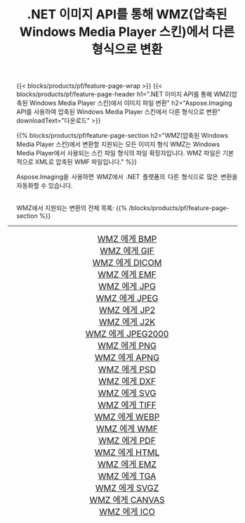 ﻿---
title: .NET 이미지 API를 통해 WMZ(압축된 Windows Media Player 스킨)에서 다른 형식으로 변환 
weight: 3920
url: /ko/net/conversion/from/wmz 
lang: ko
langdirlevel: 2
locales: zh-hans,ja,it,ru,de,es,fr,nl,id,lt,pl,pt,vi,tr,ko,zh-hant,ar,hi,th,sv,cs,uk,he
description: Aspose.Imaging을 사용하면 WMZ(압축된 Windows Media Player 스킨) 에서 다른 형식으로 쉽게 변환할 수 있습니다.
---

{{< blocks/products/pf/feature-page-wrap >}}
{{< blocks/products/pf/feature-page-header h1=".NET 이미지 API를 통해 WMZ(압축된 Windows Media Player 스킨)에서 이미지 파일 변환" h2="Aspose.Imaging API를 사용하여 압축된 Windows Media Player 스킨에서 다른 형식으로 변환" downloadText="다운로드" >}}


{{% blocks/products/pf/feature-page-section  h2="WMZ(압축된 Windows Media Player 스킨)에서 변환할 지원되는 모든 이미지 형식 WMZ는 Windows Media Player에서 사용되는 스킨 파일 형식의 파일 확장자입니다. WMZ 파일은 기본적으로 XML로 압축된 WMF 파일입니다." %}}
<p align=justify>Aspose.Imaging을 사용하면 WMZ에서 .NET 플랫폼의 다른 형식으로 많은 변환을 자동화할 수 있습니다.</p>
<br/>
WMZ에서 지원되는 변환의 전체 목록:
{{% /blocks/products/pf/feature-page-section %}}
<div class="container-fluid productfamilypage bg-gray">
    <div class="convertypes bg-gray agp-content section">
        <div class="container">
		<hr style="margin-left:-20px;"/>
		<div class="row other-converters" style="gap: 10px;font-size: 19px;text-align:center;">
		    <div class='col-md-2 other-converter remove-lp remove-rp'><a href="/imaging/ko/net/conversion/wmz-to-bmp" style="padding:15px;">WMZ 에게 BMP</a></div><div class='col-md-2 other-converter remove-lp remove-rp'><a href="/imaging/ko/net/conversion/wmz-to-gif" style="padding:15px;">WMZ 에게 GIF</a></div><div class='col-md-2 other-converter remove-lp remove-rp'><a href="/imaging/ko/net/conversion/wmz-to-dicom" style="padding:15px;">WMZ 에게 DICOM</a></div><div class='col-md-2 other-converter remove-lp remove-rp'><a href="/imaging/ko/net/conversion/wmz-to-emf" style="padding:15px;">WMZ 에게 EMF</a></div><div class='col-md-2 other-converter remove-lp remove-rp'><a href="/imaging/ko/net/conversion/wmz-to-jpg" style="padding:15px;">WMZ 에게 JPG</a></div><div class='col-md-2 other-converter remove-lp remove-rp'><a href="/imaging/ko/net/conversion/wmz-to-jpeg" style="padding:15px;">WMZ 에게 JPEG</a></div><div class='col-md-2 other-converter remove-lp remove-rp'><a href="/imaging/ko/net/conversion/wmz-to-jp2" style="padding:15px;">WMZ 에게 JP2</a></div><div class='col-md-2 other-converter remove-lp remove-rp'><a href="/imaging/ko/net/conversion/wmz-to-j2k" style="padding:15px;">WMZ 에게 J2K</a></div><div class='col-md-2 other-converter remove-lp remove-rp'><a href="/imaging/ko/net/conversion/wmz-to-jpeg2000" style="padding:15px;">WMZ 에게 JPEG2000</a></div><div class='col-md-2 other-converter remove-lp remove-rp'><a href="/imaging/ko/net/conversion/wmz-to-png" style="padding:15px;">WMZ 에게 PNG</a></div><div class='col-md-2 other-converter remove-lp remove-rp'><a href="/imaging/ko/net/conversion/wmz-to-apng" style="padding:15px;">WMZ 에게 APNG</a></div><div class='col-md-2 other-converter remove-lp remove-rp'><a href="/imaging/ko/net/conversion/wmz-to-psd" style="padding:15px;">WMZ 에게 PSD</a></div><div class='col-md-2 other-converter remove-lp remove-rp'><a href="/imaging/ko/net/conversion/wmz-to-dxf" style="padding:15px;">WMZ 에게 DXF</a></div><div class='col-md-2 other-converter remove-lp remove-rp'><a href="/imaging/ko/net/conversion/wmz-to-svg" style="padding:15px;">WMZ 에게 SVG</a></div><div class='col-md-2 other-converter remove-lp remove-rp'><a href="/imaging/ko/net/conversion/wmz-to-tiff" style="padding:15px;">WMZ 에게 TIFF</a></div><div class='col-md-2 other-converter remove-lp remove-rp'><a href="/imaging/ko/net/conversion/wmz-to-webp" style="padding:15px;">WMZ 에게 WEBP</a></div><div class='col-md-2 other-converter remove-lp remove-rp'><a href="/imaging/ko/net/conversion/wmz-to-wmf" style="padding:15px;">WMZ 에게 WMF</a></div><div class='col-md-2 other-converter remove-lp remove-rp'><a href="/imaging/ko/net/conversion/wmz-to-pdf" style="padding:15px;">WMZ 에게 PDF</a></div><div class='col-md-2 other-converter remove-lp remove-rp'><a href="/imaging/ko/net/conversion/wmz-to-html" style="padding:15px;">WMZ 에게 HTML</a></div><div class='col-md-2 other-converter remove-lp remove-rp'><a href="/imaging/ko/net/conversion/wmz-to-emz" style="padding:15px;">WMZ 에게 EMZ</a></div><div class='col-md-2 other-converter remove-lp remove-rp'><a href="/imaging/ko/net/conversion/wmz-to-tga" style="padding:15px;">WMZ 에게 TGA</a></div><div class='col-md-2 other-converter remove-lp remove-rp'><a href="/imaging/ko/net/conversion/wmz-to-svgz" style="padding:15px;">WMZ 에게 SVGZ</a></div><div class='col-md-2 other-converter remove-lp remove-rp'><a href="/imaging/ko/net/conversion/wmz-to-canvas" style="padding:15px;">WMZ 에게 CANVAS</a></div><div class='col-md-2 other-converter remove-lp remove-rp'><a href="/imaging/ko/net/conversion/wmz-to-ico" style="padding:15px;">WMZ 에게 ICO</a></div>
                </div>
        </div>
    </div>
</div>
<br/>

